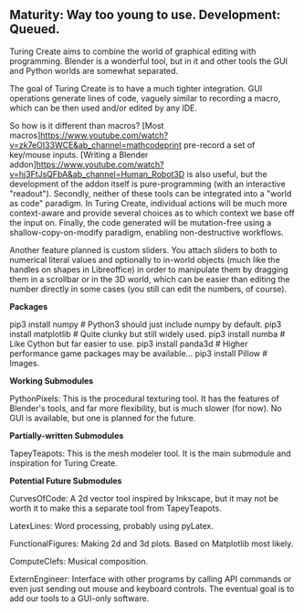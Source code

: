## Maturity: Way too young to use. Development: Queued.

Turing Create aims to combine the world of graphical editing with programming. Blender is a wonderful tool, but in it and other tools the GUI and Python worlds are somewhat separated.

The goal of Turing Create is to have a much tighter integration. GUI operations generate lines of code, vaguely similar to recording a macro, which can be then used and/or edited by any IDE.

So how is it different than macros? [Most macros]https://www.youtube.com/watch?v=zk7eOI33WCE&ab_channel=mathcodeprint pre-record a set of key/mouse inputs. [Writing a Blender addon]https://www.youtube.com/watch?v=hj3FtJsQFbA&ab_channel=Human_Robot3D is also useful, but the development of the addon itself is pure-programming (with an interactive "readout"). Secondly, neither of these tools can be integrated into a "world as code" paradigm. In Turing Create, individual actions will be much more context-aware and provide several choices as to which context we base off the input on. Finally, the code generated will be mutation-free using a shallow-copy-on-modify paradigm, enabling non-destructive workflows.

Another feature planned is custom sliders. You attach sliders to both to numerical literal values and optionally to in-world objects (much like the handles on shapes in Libreoffice) in order to manipulate them by dragging them in a scrollbar or in the 3D world, which can be easier than editing the number directly in some cases (you still can edit the numbers, of course).

**Packages**

pip3 install numpy # Python3 should just include numpy by default.
pip3 install matplotlib # Quite clunky but still widely used.
pip3 install numba # Like Cython but far easier to use.
pip3 install panda3d # Higher performance game packages may be available...
pip3 install Pillow # Images.

**Working Submodules**

PythonPixels: This is the procedural texturing tool. It has the features of Blender's tools, and far more flexibility, but is much slower (for now). No GUI is available, but one is planned for the future.

**Partially-written Submodules**

TapeyTeapots: This is the mesh modeler tool. It is the main submodule and inspiration for Turing Create.

**Potential Future Submodules**

CurvesOfCode: A 2d vector tool inspired by Inkscape, but it may not be worth it to make this a separate tool from TapeyTeapots.

LatexLines: Word processing, probably using pyLatex.

FunctionalFigures: Making 2d and 3d plots. Based on Matplotlib most likely.

ComputeClefs: Musical composition.

ExternEngineer: Interface with other programs by calling API commands or even just sending out mouse and keyboard controls. The eventual goal is to add our tools to a GUI-only software.
